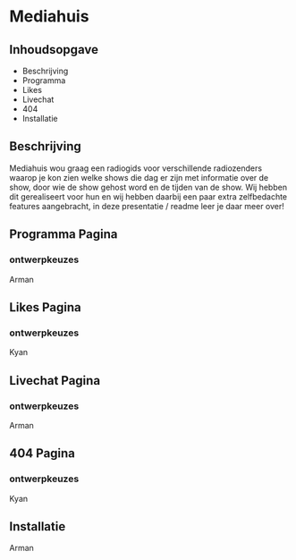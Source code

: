 # Mediahuis
## Inhoudsopgave
* Beschrijving
* Programma
* Likes
* Livechat
* 404
* Installatie

  
## Beschrijving

Mediahuis wou graag een radiogids voor verschillende radiozenders waarop je kon zien welke shows die dag er zijn met informatie over de show, door wie de show gehost word en de tijden van de show. Wij hebben dit gerealiseert voor hun en wij hebben daarbij een paar extra zelfbedachte features aangebracht, in deze presentatie / readme leer je daar meer over!

## Programma Pagina 
### ontwerpkeuzes
Arman
## Likes Pagina
### ontwerpkeuzes
Kyan
## Livechat Pagina
### ontwerpkeuzes
Arman
## 404 Pagina 
### ontwerpkeuzes
Kyan
## Installatie
Arman
